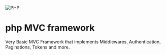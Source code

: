 ![PHP](https://img.shields.io/badge/php-8.3.3-blue)

# php MVC framework
Very Basic MVC Framework that implements Middlewares, Authentication, Paginations, Tokens and more.
